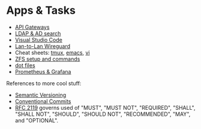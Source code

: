 # Apps & Tasks

* [API Gateways](api-gateways.html)
* [LDAP & AD search](cli-ldap.html)
* [Visual Studio Code](dot-vscode.html)
* [Lan-to-Lan Wireguard](wireguard.html)
* Cheat sheets: [tmux](tmux.html), [emacs](emacs.html), [vi](vi.html)
* [ZFS setup and commands](zfs.html)
* [dot files](dot-files)
* [Prometheus & Grafana](prometheus-grafana.html)

References to more cool stuff:

* [Semantic Versioning](https://semver.org/)
* [Conventional Commits](https://www.conventionalcommits.org/en/v1.0.0/#summary)
* [RFC 2119](https://www.ietf.org/rfc/rfc2119.txt)
governs used of "MUST", "MUST NOT", "REQUIRED", "SHALL", "SHALL NOT", "SHOULD",
"SHOULD NOT", "RECOMMENDED", "MAY", and "OPTIONAL".
